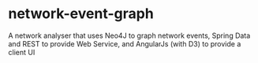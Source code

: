 network-event-graph
===================

A network analyser that uses Neo4J to graph network events, Spring Data and REST to provide Web Service, and AngularJs (with D3) to provide a client UI
